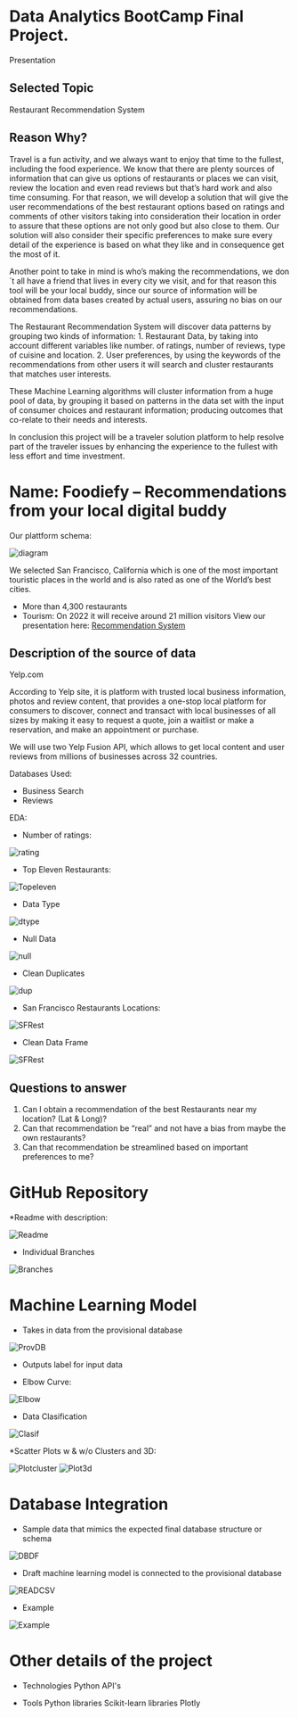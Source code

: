# Data Analytics BootCamp Final Project.

Presentation

## Selected Topic

Restaurant Recommendation System

## Reason Why?

Travel is a fun activity, and we always want to enjoy that time to the fullest, including the food experience. We know that there are plenty sources of information that can give us options of restaurants or places we can visit, review the location and even read reviews but that’s hard work and also time consuming. For that reason, we will develop a solution that will give the user recommendations of the best restaurant options based on ratings and comments of other visitors taking into consideration their location in order to assure that these options are not only good but also close to them. Our solution will also consider their specific preferences to make sure every detail of the experience is based on what they like and in consequence get the most of it.

Another point to take in mind is who’s making the recommendations, we don´t all have a friend that lives in every city we visit, and for that reason this tool will be your local buddy, since our source of information will be obtained from data bases created by actual users, assuring no bias on our recommendations. 

The Restaurant Recommendation System will discover data patterns by grouping two kinds of information: 1. Restaurant Data, by taking into account different variables like number. of ratings, number of reviews, type of cuisine and location. 2.  User preferences, by using the keywords of the recommendations from other users it will search and cluster restaurants that matches user interests.

These Machine Learning algorithms will cluster information from a huge pool of data, by grouping it based on patterns in the data set with the input of consumer choices and restaurant information; producing outcomes that co-relate to their needs and interests.

In conclusion this project will be a traveler solution platform to help resolve part of the traveler issues by enhancing the experience to the fullest with less effort and time investment.

# Name: Foodiefy – Recommendations from your local digital buddy 

Our plattform schema:

![diagram](/Resources/Diagram.png)

We selected San Francisco, California which is one of the most important touristic places in the world and is also rated as one of the World’s best cities.

* More than 4,300 restaurants
* Tourism: On 2022 it will receive around 21 million visitors
View our presentation here: <a href='https://docs.google.com/presentation/d/1ZlSZUL6SJBcRnLjmMwqcynuWotso9JrDRmxAZ9-IRTA/edit#slide=id.p1{/google_docs'> Recommendation System </a>

## Description of the source of data

Yelp.com

According to Yelp site, it is platform with trusted local business information, photos and review content, that provides a one-stop local platform for consumers to discover, connect and transact with local businesses of all sizes by making it easy to request a quote, join a waitlist or make a reservation, and make an appointment or purchase.

We will use two Yelp Fusion API, which allows to get local content and user reviews from millions of businesses across 32 countries. 

Databases Used:

* Business Search
* Reviews

EDA:

* Number of ratings:

![rating](/Resources/rating.png)

* Top Eleven Restaurants:

![Topeleven](/Resources/topeleven.png)

* Data Type

![dtype](/Resources/DTYPE.png)

* Null Data

![null](/Resources/NULL.png)

* Clean Duplicates

![dup](/Resources/Screen%20Shot%202022-08-20%20at%2013.36.41.png)

* San Francisco Restaurants Locations:

![SFRest](/Resources/locations.png)

* Clean Data Frame

![SFRest](/Resources/Cleandf.png)

## Questions to answer

1.	Can I obtain a recommendation of the best Restaurants near my location? (Lat & Long)?
2.	Can that recommendation be “real” and not have a bias from maybe the own restaurants?
3.	Can that recommendation be streamlined based on important preferences to me?

# GitHub Repository

*Readme with description:

![Readme](/Resources/readme.png)

* Individual Branches

![Branches](/Resources/branches.png)

# Machine Learning Model

* Takes in data from the provisional database

![ProvDB](/Resources/provdata.png)

* Outputs label for input data

* Elbow Curve:

![Elbow](/Resources/Elbow.png)

* Data Clasification

![Clasif](/Resources/Clasif.png)

*Scatter Plots w & w/o Clusters and 3D:

![Plotcluster](/Resources/scatter1.png)
![Plot3d](/Resources/scatter3d.png)

# Database Integration

* Sample data that mimics the expected final database structure or schema

![DBDF](/Resources/prediction.png)

* Draft machine learning model is connected to the provisional database

![READCSV](/Resources/connection.png)

* Example

![Example](/Resources/mapprueba.png)

# Other details of the project

* Technologies
    Python API's
    

* Tools
    Python libraries
    Scikit-learn libraries
    Plotly
